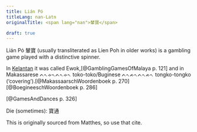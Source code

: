 ```yaml
---
title: Lián Pó
titleLang: nan-Latn
originalTitle: <span lang="nan">輦寶</span>

draft: true
---
```


<p class="lead">
<span lang="nan-Latn" class="noun aka">Lián Pó</span> <span lang="nan" class="aka">輦寶</span> (usually transliterated as <span lang="nan-Latn" class="noun aka">Lien Poh</span> in older works) is a gambling game played with a distinctive spinner.
</p>

In [Kelantan](https://en.wikipedia.org/wiki/Kelantan) it was called <span lang="mfa" class="noun aka">Ewok</span>,[@GamblingGamesOfMalaya p. 121] and in Makassarese <span lang="mak" class="aka">ᨈᨚᨀᨚᨈᨚᨀᨚ</span> <span lang="mak-Latn" class="aka">toko-toko</span>/Buginese <span lang="bug" class="aka">ᨈᨚᨃᨚᨈᨚᨃᨚ</span> <span lang="bug-Latn" class="aka">tongko-tongko</span> (‘covering’).[@MakassaarschWoordenboek p. 270][@BoegineeschWoordenboek p. 286]


[@GamesAndDances p. 326]

Die (sometimes):
寶通

This is originally sourced from Matthes, so use that cite.
